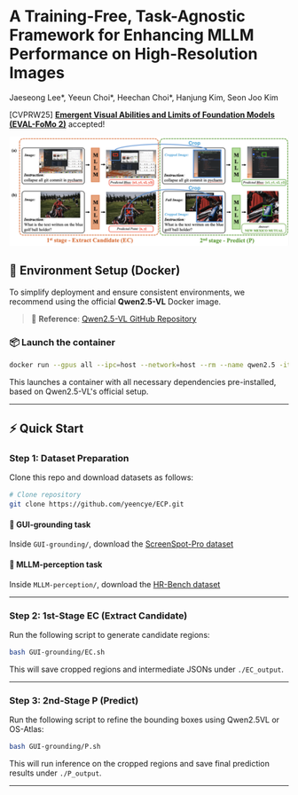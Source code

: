 # A Training-Free, Task-Agnostic Framework for Enhancing MLLM Performance on High-Resolution Images
Jaeseong Lee*, Yeeun Choi*, Heechan Choi*, Hanjung Kim, Seon Joo Kim 

[CVPRW25] [**Emergent Visual Abilities and Limits of Foundation Models (EVAL-FoMo 2)**](https://sites.google.com/view/eval-fomo-2-cvpr/home?authuser=0) accepted!

![ECP](assets/figure.png)


## 🐳 Environment Setup (Docker)

To simplify deployment and ensure consistent environments, we recommend using the official **Qwen2.5-VL** Docker image.

> 📝 **Reference**: [Qwen2.5-VL GitHub Repository](https://github.com/QwenLM/Qwen2.5-VL)

### 📦 Launch the container

```bash
docker run --gpus all --ipc=host --network=host --rm --name qwen2.5 -it qwenllm/qwenvl:2.5-cu121 bash
```

This launches a container with all necessary dependencies pre-installed, based on Qwen2.5-VL's official setup.

---

## ⚡ Quick Start

### Step 1: Dataset Preparation

Clone this repo and download datasets as follows:

```bash
# Clone repository
git clone https://github.com/yeencye/ECP.git
```

#### 📂 GUI-grounding task
Inside `GUI-grounding/`, download the [ScreenSpot-Pro dataset](https://huggingface.co/datasets/likaixin/ScreenSpot-Pro)


#### 📂 MLLM-perception task
Inside `MLLM-perception/`, download the [HR-Bench dataset](https://huggingface.co/datasets/DreamMr/HR-Bench)

---

### Step 2: 1st-Stage EC (Extract Candidate)

Run the following script to generate candidate regions:

```bash
bash GUI-grounding/EC.sh
```

This will save cropped regions and intermediate JSONs under `./EC_output`.

---

### Step 3: 2nd-Stage P (Predict)

Run the following script to refine the bounding boxes using Qwen2.5VL or OS-Atlas:

```bash
bash GUI-grounding/P.sh
```

This will run inference on the cropped regions and save final prediction results under `./P_output`.

---
